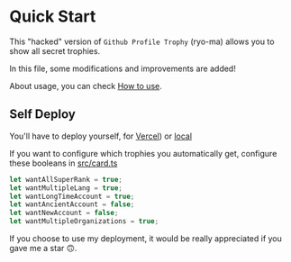 # Quick Start

This "hacked" version of `Github Profile Trophy` (ryo-ma) allows you to show all secret trophies.

In this file, some modifications and improvements are added!

About usage, you can check [How to use](/USAGE.md).

## Self Deploy

You'll have to deploy yourself, for [Vercel](/VercelDeployGuide.md)) or [local](/LocalDeployGuide.md)

If you want to configure which trophies you automatically get, configure these booleans in [src/card.ts](/src/trophy.ts#L13)

```ts
let wantAllSuperRank = true;
let wantMultipleLang = true;
let wantLongTimeAccount = true;
let wantAncientAccount = false;
let wantNewAccount = false;
let wantMultipleOrganizations = true;
```

If you choose to use my deployment, it would be really appreciated if you gave me a star 🙃.
